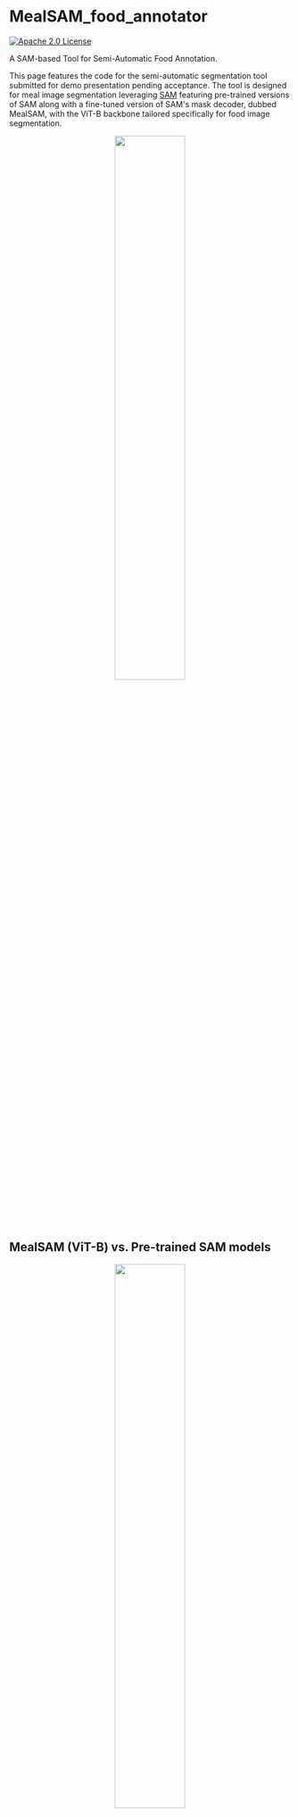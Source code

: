 # MealSAM_food_annotator
[![Apache 2.0 License](https://img.shields.io/badge/license-Apache%202.0-blue.svg)](https://www.apache.org/licenses/LICENSE-2.0.txt)


A SAM-based Tool for Semi-Automatic Food Annotation.

This page features the code for the semi-automatic segmentation tool submitted for demo presentation pending acceptance.
The tool is designed for meal image segmentation leveraging [SAM](https://github.com/facebookresearch/segment-anything) featuring pre-trained versions of SAM along with a fine-tuned version of SAM's mask decoder, dubbed MealSAM, with the ViT-B backbone tailored specifically for food image segmentation.

<!---![Inputs & Outputs](/images/paperdigest_seg.png "Inputs & Outputs")--->
<p align="center">
<img src="/images/paperdigest_seg.png" width=50% height=50%>
</p>


## MealSAM (ViT-B) vs. Pre-trained SAM models
<!---![IoU](/images/heatmap.png "IoU")--->
<p align="center">
<img src="/images/heatmap.png" width=50% height=50%>
</p>

## Structure
```bash
     MealSAM
     ├── images
     ├── tool_resources
     │   └── appicon.json
     │   └── categories.json  -- can be changed to your categories
     │   └── save.png
     │   └── upload.png
     ├── weights
     │   ├── MealSAM.pth -- can be changed to your model checkpoint
     │   └── sam_vit_b_01ec64.pth
     │   └── sam_vit_l_0b3195.pth
     │   └── sam_vit_h_4b8939.pth
     ├── MealSAM_food_annotator.py
     ├── README.md
     ├── requirements.txt
     └── requirements_cuda.txt
```

## Installation

Follow these steps to set up the Annotation Tool environment:

### Step 0: Clone repository 


```ruby
     git clone https://github.com/lubnaa25/MealSAM_food_annotator.git
   
     cd MealSAM_food_annotator
```  

### Step 1: Create Conda Environment

1. Open your terminal or command prompt.

2. Create a new conda environment specifically for the Segmentation Tool V2 to manage dependencies efficiently by running the following command:

```ruby
   conda create -n MealSAM python=3.9
```

### Step 2: Activate Conda Environment

After creating the environment, you need to activate it. Run the following command:
     
```ruby
     conda activate MealSAM
```

### Step 3:  Install Required Packages
     
```ruby
     pip install -r requirements_cuda.txt (or requirements.txt for non GPU)
```

### Step 4: Download the checkpoints 
Put the checkpoints in the ./weights folder

Pre-trained SAM can be downloaded from [official SAM repo](https://github.com/facebookresearch/segment-anything)

MealSAM can be downloaded [here](https://www.dropbox.com/scl/fi/o41lkdu7wacyosurmr7dk/MealSAM.pth?rlkey=fe2df1k4hic80uztk54zd7u7q&st=db5r1c99&dl=0)

## Using the Tool

### Step 1: Launching tool
From the repository, start the tool using Python.

```ruby
    python ./MealSAM_food_annotator.py
```

### Step 2: Uploading Image
#### i.	Uploading an Image for segmentation
Note: Images are automatically resized. Upon saving, both the resized images and their corresponding validated masks of the same shape will be saved.



#### ii.	Visualizing Automatic Masks
Click on the "Segment" button to view all masks generated automatically - this is possible only with the pre-trained models. (This is only for visualization purposes; we are interested only in the semi-automatic segmentation and annotation of different food items or food containers present in the image). As you can see you have the option of changing the model used; mealSAM, base, large, huge.

E.g., ViT-B

![ViT-B](/images/vit-B_automatic.png "ViT-B")


E.g., ViT-L

![ViT-H](/images/vit-L_automatic.png "ViT-L")


#### iii.	Semi-Automatic Segmentation
Perform semi-automatic segmentation by interacting with the image:
•	Left-click on pixels to include them (up to 10 points).
•	Right-click on pixels to exclude them (up to 10 points).
Click on the "Semi Segment" button to generate a semi-automatic mask. This produces a mono mask (only one mask is generated).

![Semi-auto](/images/annotatedexampleMealSAM.png "Semi Auto")


#### iv.	Validating the Mask
If the semi-automatic mask is satisfactory, assign a category to it and click "Validate."
This step confirms the category for the segmented area. In the case the category is not present in the drop down list as you type, you can add new category (select Add new category, Press ENTER, and fill in the pop-up)


#### v.	Repeating Segmentation for Different Categories
To segment other items, first click "Clear" to remove the inclusion and exclusion points.
Repeat the segmentation process and assign different categories as needed.
Before clicking "Validate," ensure you reselect the category. 
As you can see below, here you can input either the weight/volume if you know this information. This step is fully optional.


#### vi. Save 
Once satisfied with the segmentation, click "Save."
The final output will be the validated mask. Upon saving, both the resized RGB image and the validated mask (saved as a 16-bit image) are stored.


## Coming soon 
In the future, we anticipate support of bounding boxes as prompts in the tool and also the release of larger versions of MealSAM.


## Beyond Food Image annotation
The tool can be extented for your own use case since we also include the pre-trained versions of SAM. You can also replace MealSAM by your fine-tuned version of SAM within the tool and switch the categories.json file to your list of categories.
Lines of code in MealSAM_food_annotator.py to be changed:
```ruby
     MealSAM weight:   lines 207, 421, 435 
     Categories:       lines 289, 465
```

## Citation

If you find either MealSAM or this tool useful, please consider citing it using the following BibTeX entry:

```bibtex
@software{abdurrahman2024mealsamfoodannotator,
  author = {Lubnaa Abdur Rahman, Ioannis Papathanail, Lorenzo Brigato, Stavroula Mougiakakou},
  title = {{A SAM-based Tool for Semi-Automatic Food Annotation}},
  url = {https://github.com/lubnaa25/MealSAM_food_annotator},
  version = {1.0.0},
  year = {2024}
}
